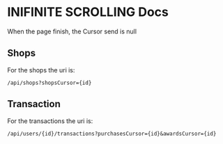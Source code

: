 # INIFINITE SCROLLING Docs

When the page finish, the Cursor send is null

## Shops

For the shops the uri is:
```
/api/shops?shopsCursor={id}
```

## Transaction

For the transactions the uri is:
```
/api/users/{id}/transactions?purchasesCursor={id}&awardsCursor={id}
```